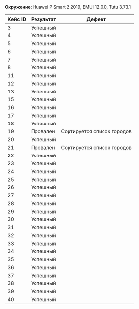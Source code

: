 **Окружение:** Huawei P Smart Z 2019, EMUI 12.0.0, Tutu 3.73.1 

|Кейс ID| Результат |Дефект |
|------|------------|----------------|
|3|Успешный||
|4|Успешный||
|5|Успешный||
|6|Успешный||
|7|Успешный||
|8|Успешный||
|11|Успешный||
|12|Успешный||
|13|Успешный||
|15|Успешный||
|16|Успешный||
|17|Успешный||
|18|Успешный||
|19|Провален|Сортируется список городов|
|20|Успешный||
|21|Провален|Сортируется список городов|
|22|Успешный||
|23|Успешный||
|24|Успешный||
|25|Успешный||
|26|Успешный||
|27|Успешный||
|28|Успешный||
|29|Успешный||
|30|Успешный||
|31|Успешный||
|32|Успешный||
|33|Успешный||
|34|Успешный||
|35|Успешный||
|36|Успешный||
|37|Успешный||
|38|Успешный||
|39|Успешный||
|40|Успешный||